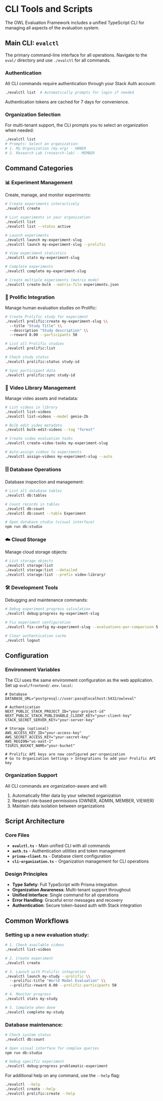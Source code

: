 # CLI Tools and Scripts

The OWL Evaluation Framework includes a unified TypeScript CLI for managing all aspects of the evaluation system.

## Main CLI: `evalctl`

The primary command-line interface for all operations. Navigate to the `eval/` directory and use `./evalctl` for all commands.

### Authentication

All CLI commands require authentication through your Stack Auth account:

```bash
./evalctl list  # Automatically prompts for login if needed
```

Authentication tokens are cached for 7 days for convenience.

### Organization Selection

For multi-tenant support, the CLI prompts you to select an organization when needed:

```bash
./evalctl list
# Prompts: Select an organization:
# 1. My Organization (my-org) - OWNER
# 2. Research Lab (research-lab) - MEMBER
```

## Command Categories

### 📊 **Experiment Management**

Create, manage, and monitor experiments:

```bash
# Create experiments interactively
./evalctl create

# List experiments in your organization
./evalctl list
./evalctl list --status active

# Launch experiments
./evalctl launch my-experiment-slug
./evalctl launch my-experiment-slug --prolific

# View experiment statistics
./evalctl stats my-experiment-slug

# Complete experiments
./evalctl complete my-experiment-slug

# Create multiple experiments (matrix mode)
./evalctl create-bulk --matrix-file experiments.json
```

### 👥 **Prolific Integration**

Manage human evaluation studies on Prolific:

```bash
# Create Prolific study for experiment
./evalctl prolific:create my-experiment-slug \\
  --title "Study Title" \\
  --description "Study description" \\
  --reward 8.00 --participants 50

# List all Prolific studies
./evalctl prolific:list

# Check study status
./evalctl prolific:status study-id

# Sync participant data
./evalctl prolific:sync study-id
```

### 🎥 **Video Library Management**

Manage video assets and metadata:

```bash
# List videos in library
./evalctl list-videos
./evalctl list-videos --model genie-2b

# Bulk edit video metadata
./evalctl bulk-edit-videos --tag "forest"

# Create video evaluation tasks
./evalctl create-video-tasks my-experiment-slug

# Auto-assign videos to experiments
./evalctl assign-videos my-experiment-slug --auto
```

### 🗄️ **Database Operations**

Database inspection and management:

```bash
# List all database tables
./evalctl db:tables

# Count records in tables
./evalctl db:count
./evalctl db:count --table Experiment

# Open database studio (visual interface)
npm run db:studio
```

### ☁️ **Cloud Storage**

Manage cloud storage objects:

```bash
# List storage objects
./evalctl storage:list
./evalctl storage:list --detailed
./evalctl storage:list --prefix video-library/
```

### 🛠️ **Development Tools**

Debugging and maintenance commands:

```bash
# Debug experiment progress calculation
./evalctl debug:progress my-experiment-slug

# Fix experiment configuration
./evalctl fix-config my-experiment-slug --evaluations-per-comparison 5

# Clear authentication cache
./evalctl logout
```

## Configuration

### Environment Variables

The CLI uses the same environment configuration as the web application. Set up `eval/frontend/.env.local`:

```env
# Database
DATABASE_URL="postgresql://user:pass@localhost:5432/owleval"

# Authentication
NEXT_PUBLIC_STACK_PROJECT_ID="your-project-id"
NEXT_PUBLIC_STACK_PUBLISHABLE_CLIENT_KEY="your-client-key"
STACK_SECRET_SERVER_KEY="your-server-key"

# Storage (optional)
AWS_ACCESS_KEY_ID="your-access-key"
AWS_SECRET_ACCESS_KEY="your-secret-key"
AWS_REGION="us-east-1"
TIGRIS_BUCKET_NAME="your-bucket"

# Prolific API keys are now configured per-organization
# Go to Organization Settings > Integrations to add your Prolific API key
```

### Organization Support

All CLI commands are organization-aware and will:
1. Automatically filter data by your selected organization
2. Respect role-based permissions (OWNER, ADMIN, MEMBER, VIEWER)
3. Maintain data isolation between organizations

## Script Architecture

### Core Files

- **`evalctl.ts`** - Main unified CLI with all commands
- **`auth.ts`** - Authentication utilities and token management
- **`prisma-client.ts`** - Database client configuration
- **`cli-organization.ts`** - Organization management for CLI operations

### Design Principles

- **Type Safety**: Full TypeScript with Prisma integration
- **Organization Awareness**: Multi-tenant support throughout
- **Unified Interface**: Single command for all operations
- **Error Handling**: Graceful error messages and recovery
- **Authentication**: Secure token-based auth with Stack integration

## Common Workflows

### Setting up a new evaluation study:

```bash
# 1. Check available videos
./evalctl list-videos

# 2. Create experiment
./evalctl create

# 3. Launch with Prolific integration
./evalctl launch my-study --prolific \\
  --prolific-title "World Model Evaluation" \\
  --prolific-reward 8.00 --prolific-participants 50

# 4. Monitor progress
./evalctl stats my-study

# 5. Complete when done
./evalctl complete my-study
```

### Database maintenance:

```bash
# Check system status
./evalctl db:count

# Open visual interface for complex queries
npm run db:studio

# Debug specific experiment
./evalctl debug:progress problematic-experiment
```

For additional help on any command, use the `--help` flag:

```bash
./evalctl --help
./evalctl create --help
./evalctl prolific:create --help
```